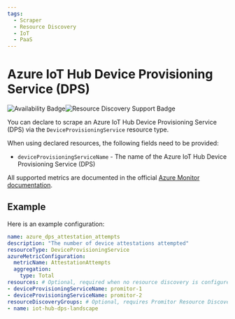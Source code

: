```yaml
---
tags:
  - Scraper
  - Resource Discovery
  - IoT
  - PaaS
---
```


# Azure IoT Hub Device Provisioning Service (DPS)

![Availability Badge](https://img.shields.io/badge/Available%20Starting-v1.6-green.svg)![Resource Discovery Support Badge](https://img.shields.io/badge/Support%20for%20Resource%20Discovery-Yes-green.svg)

You can declare to scrape an Azure IoT Hub Device Provisioning Service (DPS)
via the `DeviceProvisioningService` resource type.

When using declared resources, the following fields need to be provided:

- `deviceProvisioningServiceName` - The name of the Azure IoT Hub Device Provisioning Service (DPS)

All supported metrics are documented in the official [Azure Monitor documentation](https://docs.microsoft.com/en-us/azure/azure-monitor/platform/metrics-supported#microsoftdevicesprovisioningservices).

## Example

Here is an example configuration:

```yaml
name: azure_dps_attestation_attempts
description: "The number of device attestations attempted"
resourceType: DeviceProvisioningService
azureMetricConfiguration:
  metricName: AttestationAttempts
  aggregation:
    type: Total
resources: # Optional, required when no resource discovery is configured
- deviceProvisioningServiceName: promitor-1
- deviceProvisioningServiceName: promitor-2
resourceDiscoveryGroups: # Optional, requires Promitor Resource Discovery agent (https://promitor.io/concepts/how-it-works#using-resource-discovery)
- name: iot-hub-dps-landscape
```
